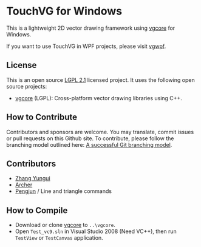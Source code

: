 # TouchVG for Windows

This is a lightweight 2D vector drawing framework using [vgcore](https://github.com/rhcad/vgcore) for Windows.

If you want to use TouchVG in WPF projects, please visit [vgwpf](https://github.com/rhcad/vgwpf).

## License

This is an open source [LGPL 2.1](LICENSE.md) licensed project. It uses the following open source projects:

- [vgcore](https://github.com/rhcad/vgcore) (LGPL): Cross-platform vector drawing libraries using C++.

## How to Contribute

Contributors and sponsors are welcome. You may translate, commit issues or pull requests on this Github site.
To contribute, please follow the branching model outlined here: [A successful Git branching model](http://nvie.com/posts/a-successful-git-branching-model/).

## Contributors

- [Zhang Yungui](https://github.com/rhcad)
- [Archer](https://github.com/a7ch3r)
- [Pengjun](https://github.com/pengjun) / Line and triangle commands

## How to Compile

- Download or clone [vgcore](https://github.com/rhcad/vgcore) to `..\vgcore`.
- Open `Test_vc9.sln` in Visual Studio 2008 (Need VC++), then run `TestView` or `TestCanvas` application.
